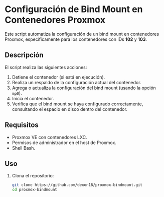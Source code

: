 # Configuración de Bind Mount en Contenedores Proxmox

Este script automatiza la configuración de un bind mount en contenedores Proxmox, específicamente para los contenedores con IDs **102** y **103**.

## Descripción

El script realiza las siguientes acciones:

1. Detiene el contenedor (si está en ejecución).
2. Realiza un respaldo de la configuración actual del contenedor.
3. Agrega o actualiza la configuración del bind mount (usando la opción `mp0`).
4. Inicia el contenedor.
5. Verifica que el bind mount se haya configurado correctamente, consultando el espacio en disco dentro del contenedor.

## Requisitos

- Proxmox VE con contenedores LXC.
- Permisos de administrador en el host de Proxmox.
- Shell Bash.

## Uso

1. Clona el repositorio:

   ```bash
   git clone https://github.com/dexon18/proxmox-bindmount.git
   cd proxmox-bindmount
